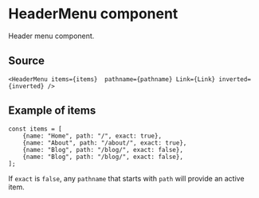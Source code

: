 # HeaderMenu component

Header menu component.

## Source

    <HeaderMenu items={items}  pathname={pathname} Link={Link} inverted={inverted} />

## Example of items

    const items = [
        {name: "Home", path: "/", exact: true},
        {name: "About", path: "/about/", exact: true},
        {name: "Blog", path: "/blog/", exact: false},
        {name: "Blog", path: "/blog/", exact: false},
    ];

If `exact` is `false`, any `pathname` that starts with `path` will provide an active item.
